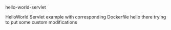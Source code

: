 hello-world-servlet

HelloWorld Servlet example with corresponding Dockerfile
hello there trying to put some custom modifications
